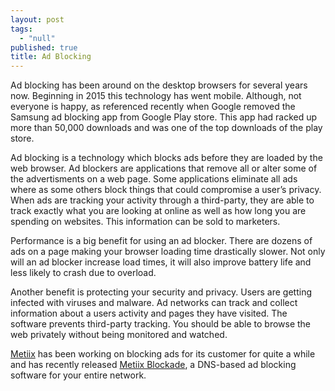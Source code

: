 ```yaml
---
layout: post
tags: 
  - "null"
published: true
title: Ad Blocking
---
```





Ad blocking has been around on the desktop browsers for several years now.  Beginning in 2015 this technology has went mobile.  Although, not everyone is happy, as referenced recently when Google removed the Samsung ad blocking app from Google Play store.  This app had racked up more than 50,000 downloads and was one of the top downloads of the play store.

Ad blocking is a technology which blocks ads before they are loaded by the web browser.  Ad blockers are applications that remove all or alter some of the advertisments on a web page.  Some applications eliminate all ads where as some others block things that could compromise a user’s privacy.  When ads are tracking your activity through a third-party, they are able to track exactly what you are looking at online as well as how long you are spending on websites.  This information can be sold to marketers. 

Performance is a big benefit for using an ad blocker.  There are dozens of ads on a page making your browser loading time drastically slower.  Not only will an ad blocker increase load times, it will also improve battery life and less likely to crash due to overload.

Another benefit is protecting your security and privacy.  Users are getting infected with viruses and malware.  Ad networks can track and collect information about a users activity and pages they have visited.  The software prevents third-party tracking.  You should be able to browse the web privately without being monitored and watched.

[Metiix](http://www.metiix.com/ "Metiix IT services") has been working on blocking ads for its customer for quite a while and has recently released [Metiix Blockade](http://www.metiix.com/blockade "Free DNS-based ad block for your entire network"), a DNS-based ad blocking software for your entire network.

